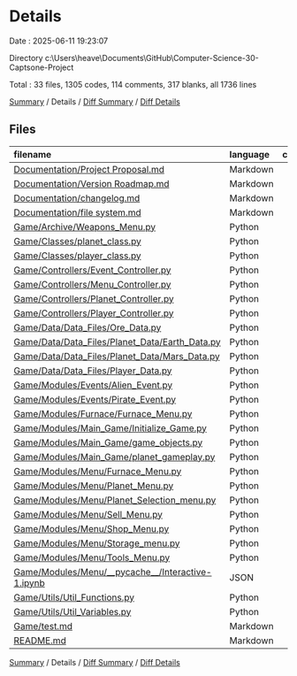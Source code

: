 # Details

Date : 2025-06-11 19:23:07

Directory c:\\Users\\heave\\Documents\\GitHub\\Computer-Science-30-Captsone-Project

Total : 33 files,  1305 codes, 114 comments, 317 blanks, all 1736 lines

[Summary](results.md) / Details / [Diff Summary](diff.md) / [Diff Details](diff-details.md)

## Files
| filename | language | code | comment | blank | total |
| :--- | :--- | ---: | ---: | ---: | ---: |
| [Documentation/Project Proposal.md](/Documentation/Project%20Proposal.md) | Markdown | 22 | 0 | 3 | 25 |
| [Documentation/Version Roadmap.md](/Documentation/Version%20Roadmap.md) | Markdown | 15 | 0 | 7 | 22 |
| [Documentation/changelog.md](/Documentation/changelog.md) | Markdown | 8 | 0 | 1 | 9 |
| [Documentation/file system.md](/Documentation/file%20system.md) | Markdown | 54 | 0 | 1 | 55 |
| [Game/Archive/Weapons\_Menu.py](/Game/Archive/Weapons_Menu.py) | Python | 41 | 5 | 12 | 58 |
| [Game/Classes/planet\_class.py](/Game/Classes/planet_class.py) | Python | 46 | 7 | 20 | 73 |
| [Game/Classes/player\_class.py](/Game/Classes/player_class.py) | Python | 84 | 15 | 19 | 118 |
| [Game/Controllers/Event\_Controller.py](/Game/Controllers/Event_Controller.py) | Python | 39 | 3 | 13 | 55 |
| [Game/Controllers/Menu\_Controller.py](/Game/Controllers/Menu_Controller.py) | Python | 35 | 6 | 10 | 51 |
| [Game/Controllers/Planet\_Controller.py](/Game/Controllers/Planet_Controller.py) | Python | 23 | 4 | 8 | 35 |
| [Game/Controllers/Player\_Controller.py](/Game/Controllers/Player_Controller.py) | Python | 44 | 1 | 4 | 49 |
| [Game/Data/Data\_Files/Ore\_Data.py](/Game/Data/Data_Files/Ore_Data.py) | Python | 34 | 0 | 3 | 37 |
| [Game/Data/Data\_Files/Planet\_Data/Earth\_Data.py](/Game/Data/Data_Files/Planet_Data/Earth_Data.py) | Python | 71 | 0 | 12 | 83 |
| [Game/Data/Data\_Files/Planet\_Data/Mars\_Data.py](/Game/Data/Data_Files/Planet_Data/Mars_Data.py) | Python | 54 | 0 | 3 | 57 |
| [Game/Data/Data\_Files/Player\_Data.py](/Game/Data/Data_Files/Player_Data.py) | Python | 51 | 6 | 8 | 65 |
| [Game/Modules/Events/Alien\_Event.py](/Game/Modules/Events/Alien_Event.py) | Python | 79 | 6 | 22 | 107 |
| [Game/Modules/Events/Pirate\_Event.py](/Game/Modules/Events/Pirate_Event.py) | Python | 87 | 7 | 21 | 115 |
| [Game/Modules/Furnace/Furnace\_Menu.py](/Game/Modules/Furnace/Furnace_Menu.py) | Python | 57 | 2 | 17 | 76 |
| [Game/Modules/Main\_Game/Initialize\_Game.py](/Game/Modules/Main_Game/Initialize_Game.py) | Python | 48 | 6 | 19 | 73 |
| [Game/Modules/Main\_Game/game\_objects.py](/Game/Modules/Main_Game/game_objects.py) | Python | 8 | 6 | 6 | 20 |
| [Game/Modules/Main\_Game/planet\_gameplay.py](/Game/Modules/Main_Game/planet_gameplay.py) | Python | 0 | 0 | 1 | 1 |
| [Game/Modules/Menu/Furnace\_Menu.py](/Game/Modules/Menu/Furnace_Menu.py) | Python | 67 | 8 | 20 | 95 |
| [Game/Modules/Menu/Planet\_Menu.py](/Game/Modules/Menu/Planet_Menu.py) | Python | 67 | 13 | 11 | 91 |
| [Game/Modules/Menu/Planet\_Selection\_menu.py](/Game/Modules/Menu/Planet_Selection_menu.py) | Python | 41 | 2 | 7 | 50 |
| [Game/Modules/Menu/Sell\_Menu.py](/Game/Modules/Menu/Sell_Menu.py) | Python | 33 | 4 | 10 | 47 |
| [Game/Modules/Menu/Shop\_Menu.py](/Game/Modules/Menu/Shop_Menu.py) | Python | 56 | 4 | 15 | 75 |
| [Game/Modules/Menu/Storage\_menu.py](/Game/Modules/Menu/Storage_menu.py) | Python | 41 | 0 | 9 | 50 |
| [Game/Modules/Menu/Tools\_Menu.py](/Game/Modules/Menu/Tools_Menu.py) | Python | 52 | 7 | 17 | 76 |
| [Game/Modules/Menu/\_\_pycache\_\_/Interactive-1.ipynb](/Game/Modules/Menu/__pycache__/Interactive-1.ipynb) | JSON | 0 | 0 | 1 | 1 |
| [Game/Utils/Util\_Functions.py](/Game/Utils/Util_Functions.py) | Python | 44 | 2 | 13 | 59 |
| [Game/Utils/Util\_Variables.py](/Game/Utils/Util_Variables.py) | Python | 1 | 0 | 1 | 2 |
| [Game/test.md](/Game/test.md) | Markdown | 0 | 0 | 1 | 1 |
| [README.md](/README.md) | Markdown | 3 | 0 | 2 | 5 |

[Summary](results.md) / Details / [Diff Summary](diff.md) / [Diff Details](diff-details.md)